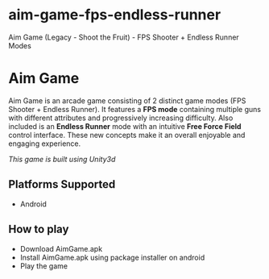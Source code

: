 # aim-game-fps-endless-runner
Aim Game (Legacy - Shoot the Fruit) - FPS Shooter + Endless Runner Modes

# Aim Game 
Aim Game is an arcade game consisting of 2 distinct game modes (FPS Shooter + Endless Runner). It features a **FPS mode** containing multiple guns with different attributes and progressively increasing difficulty. Also included is an **Endless Runner** mode with an intuitive **Free Force Field** control interface. These new concepts make it an overall enjoyable and engaging experience.

*This game is built using Unity3d*

## Platforms Supported
* Android

## How to play
* Download AimGame.apk
* Install AimGame.apk using package installer on android
* Play the game

